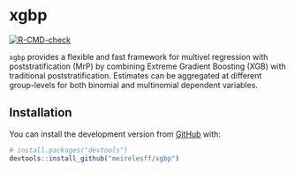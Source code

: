 
<!-- README.md is generated from README.Rmd. Please edit that file -->

# xgbp

<!-- badges: start -->

[![R-CMD-check](https://github.com/meirelesff/xgbp/workflows/R-CMD-check/badge.svg)](https://github.com/meirelesff/xgbp/actions)
<!-- badges: end -->

`xgbp` provides a flexible and fast framework for multivel regression
with poststratification (MrP) by combining Extreme Gradient Boosting
(XGB) with traditional poststratification. Estimates can be aggregated
at different group-levels for both binomial and multinomial dependent
variables.

## Installation

You can install the development version from
[GitHub](https://github.com/) with:

``` r
# install.packages("devtools")
devtools::install_github("meirelesff/xgbp")
```
